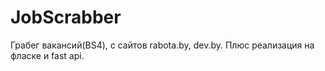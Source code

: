 # JobScrabber
Грабег вакансий(BS4), с сайтов rabota.by, dev.by. Плюс реализация на фласке и fast api.
